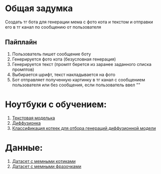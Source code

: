 # Общая задумка
Создать тг бота для генерации мема с фото кота и текстом и отправки его в тг канал по сообщению от пользователя

## Пайплайн
1. Пользователь пишет сообщение боту
2. Генерируется фото кота (безусловная генерация)
3. Генерируется текст (промпт берется из заранее заданного списка промптов)
4. Выбирается шрифт, текст накладывается на фото
5. Бот отправляет полученную картинку в тг канал с сообщением пользователя или без сообщения, если пользователь ввел ""

# Ноутбуки с обучением:
1. [Текстовая моделька](https://colab.research.google.com/drive/1i6B6yzJtCokjFKQU89B3yicZcuDcKeDa?usp=sharing)
2. [Диффузионка](https://colab.research.google.com/drive/1mq-WdiPeW-NgMZCzzzb97CvfAMwM4Wn1)
3. [Классификация котеек для отбора генераций диффузионной модели](https://colab.research.google.com/drive/1PQCtzCpJ5OQYBGyS9WoYfXCC8jYSykwl)

# Данные:
1. [Датасет с мемными котиками](https://www.kaggle.com/datasets/vekosek/cats-from-memes)
2. [Датасет с мемными фразочками](https://drive.google.com/file/d/1mkrV1Ull45YXchKemoJzriMazVxcu8z-/view?usp=drive_link)
